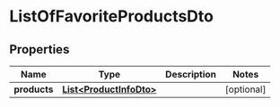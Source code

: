 

# ListOfFavoriteProductsDto


## Properties

| Name | Type | Description | Notes |
|------------ | ------------- | ------------- | -------------|
|**products** | [**List&lt;ProductInfoDto&gt;**](ProductInfoDto.md) |  |  [optional] |



